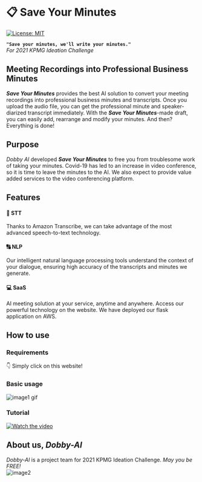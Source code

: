 # :clipboard: Save Your Minutes

[![License: MIT](https://img.shields.io/badge/License-MIT-yellow.svg)](https://opensource.org/licenses/MIT)

**`"Save your minutes, we'll write your minutes."`**   
*For 2021 KPMG Ideation Challenge*  

## Meeting Recordings into Professional Business Minutes
***Save Your Minutes*** provides the best AI solution to convert your meeting recordings into professional business minutes and transcripts. Once you upload the audio file, you can get the professional minute and speaker-diarized transcript immediately. With the ***Save Your Minutes***-made draft, you can easily add, rearrange and modify your minutes. And then? Everything is done!

## Purpose
*Dobby AI* developed ***Save Your Minutes*** to free you from troublesome work of taking your minutes. Covid-19 has led to an increase in video conference, so it is time to leave the minutes to the AI. We also expect to provide value added services to the video conferencing platform.


## Features
#### :microphone: STT
Thanks to Amazon Transcribe, we can take advantage of the most advanced speech-to-text technology.

#### :capital_abcd: NLP
Our intelligent natural language processing tools understand the context of your dialogue, ensuring high accuracy of the transcripts and minutes we generate.

#### :computer: SaaS
AI meeting solution at your service, anytime and anywhere. Access our powerful technology on the website. We have deployed our flask application on AWS.

## How to use
### Requirements
:point_down: Simply click on this website!

### Basic usage
![image1](https://raw.githubusercontent.com/Soyeon-ErinLee/Dobby-AI/main/homepage.png)
gif

### Tutorial 
[![Watch the video](https://i.imgur.com/vKb2F1B.png)](https://youtu.be/vt5fpE0bzSY)

## About us, *Dobby-AI*
*Dobby-AI* is a project team for 2021 KPMG Ideation Challenge. *May you be FREE!*   
![image2](https://raw.githubusercontent.com/Soyeon-ErinLee/Dobby-AI/main/aboutus.png)
